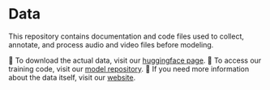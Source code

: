 # Data

This repository contains documentation and code files used to collect, annotate, and process audio and video files before modeling. 

📎 To download the actual data, visit our [huggingface page](https://huggingface.co/datasets/pseshadri9/ASPED).
📎 To access our training code, visit our [model repository](https://github.com/urbanaudiosensing/Models).
📎 If you need more information about the data itself, visit our [website](urbanaudiosensing.github.io).



